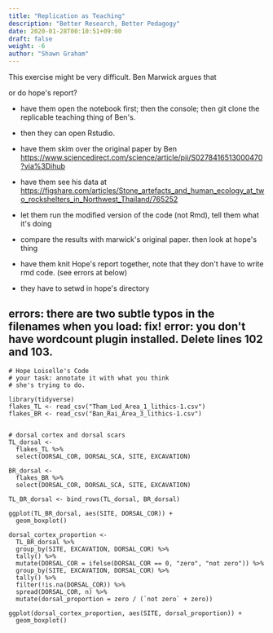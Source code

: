 ```yaml
---
title: "Replication as Teaching"
description: "Better Research, Better Pedagogy"
date: 2020-01-28T00:10:51+09:00
draft: false
weight: -6
author: "Shawn Graham"
---
```


This exercise might be very difficult. Ben Marwick argues that



or do hope's report?

- have them open the notebook first; then the console; then git clone the replicable teaching thing of Ben's.
- then they can open Rstudio.
- have them skim over the original paper by Ben https://www.sciencedirect.com/science/article/pii/S0278416513000470?via%3Dihub
- have them see his data at https://figshare.com/articles/Stone_artefacts_and_human_ecology_at_two_rockshelters_in_Northwest_Thailand/765252

- let them run the modified version of the code (not Rmd), tell them what it's doing
- compare the results with marwick's original paper. then look at hope's thing
- have them knit Hope's report together, note that they don't have to write rmd code. (see errors at below)
- they have to setwd in hope's directory

errors: there are two subtle typos in the filenames when you load: fix!
error: you don't have wordcount plugin installed. Delete lines 102 and 103.
---
```
# Hope Loiselle's Code
# your task: annotate it with what you think
# she's trying to do.

library(tidyverse)
flakes_TL <- read_csv("Tham_Lod_Area_1_lithics-1.csv")
flakes_BR <- read_csv("Ban_Rai_Area_3_lithics-1.csv")


# dorsal cortex and dorsal scars
TL_dorsal <-
  flakes_TL %>%
  select(DORSAL_COR, DORSAL_SCA, SITE, EXCAVATION)

BR_dorsal <-
  flakes_BR %>%
  select(DORSAL_COR, DORSAL_SCA, SITE, EXCAVATION)

TL_BR_dorsal <- bind_rows(TL_dorsal, BR_dorsal)

ggplot(TL_BR_dorsal, aes(SITE, DORSAL_COR)) +
  geom_boxplot()

dorsal_cortex_proportion <-
  TL_BR_dorsal %>%
  group_by(SITE, EXCAVATION, DORSAL_COR) %>%
  tally() %>%
  mutate(DORSAL_COR = ifelse(DORSAL_COR == 0, "zero", "not zero")) %>%
  group_by(SITE, EXCAVATION, DORSAL_COR) %>%
  tally() %>%
  filter(!is.na(DORSAL_COR)) %>%
  spread(DORSAL_COR, n) %>%
  mutate(dorsal_proportion = zero / (`not zero` + zero))

ggplot(dorsal_cortex_proportion, aes(SITE, dorsal_proportion)) +
  geom_boxplot()
```
